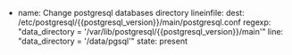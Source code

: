 - name: Change postgresql databases directory
  lineinfile:
      dest: /etc/postgresql/{{postgresql_version}}/main/postgresql.conf
      regexp: "data_directory = '/var/lib/postgresql/{{postgresql_version}}/main'"
      line: "data_directory = '/data/pgsql'"
      state: present
